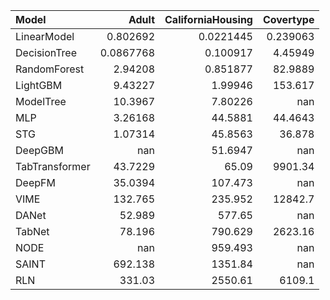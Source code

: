 | Model          |       Adult |   CaliforniaHousing |    Covertype |
|:---------------|------------:|--------------------:|-------------:|
| LinearModel    |   0.802692  |           0.0221445 |     0.239063 |
| DecisionTree   |   0.0867768 |           0.100917  |     4.45949  |
| RandomForest   |   2.94208   |           0.851877  |    82.9889   |
| LightGBM       |   9.43227   |           1.99946   |   153.617    |
| ModelTree      |  10.3967    |           7.80226   |   nan        |
| MLP            |   3.26168   |          44.5881    |    44.4643   |
| STG            |   1.07314   |          45.8563    |    36.878    |
| DeepGBM        | nan         |          51.6947    |   nan        |
| TabTransformer |  43.7229    |          65.09      |  9901.34     |
| DeepFM         |  35.0394    |         107.473     |   nan        |
| VIME           | 132.765     |         235.952     | 12842.7      |
| DANet          |  52.989     |         577.65      |   nan        |
| TabNet         |  78.196     |         790.629     |  2623.16     |
| NODE           | nan         |         959.493     |   nan        |
| SAINT          | 692.138     |        1351.84      |   nan        |
| RLN            | 331.03      |        2550.61      |  6109.1      |